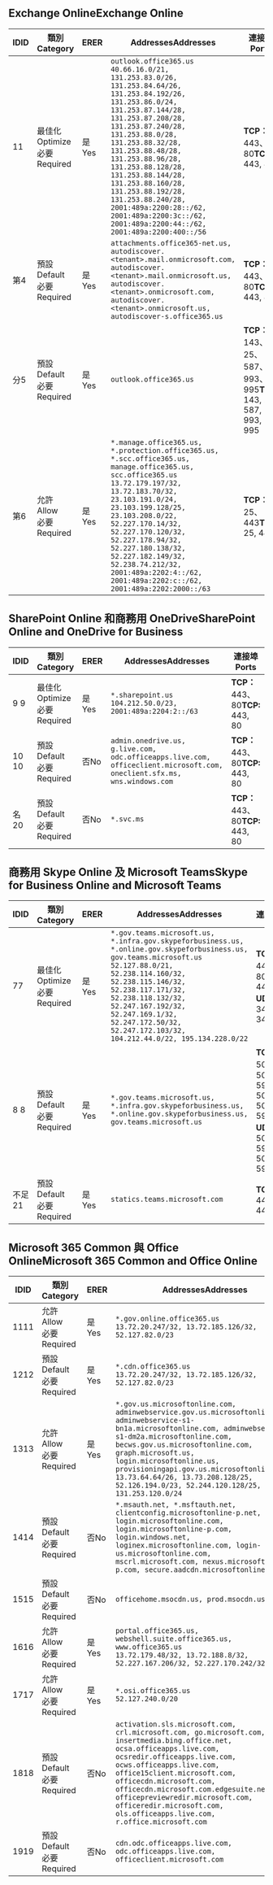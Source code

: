 <!--THIS FILE IS AUTOMATICALLY GENERATED. MANUAL CHANGES WILL BE OVERWRITTEN.-->
<!--Please contact the Office 365 Endpoints team with any questions.-->
<!--USGovGCCHigh endpoints version 2019062800-->
<!--File generated 2019-06-28 11:00:11.8056-->

## <a name="exchange-online"></a><span data-ttu-id="7c4eb-101">Exchange Online</span><span class="sxs-lookup"><span data-stu-id="7c4eb-101">Exchange Online</span></span>

<span data-ttu-id="7c4eb-102">ID</span><span class="sxs-lookup"><span data-stu-id="7c4eb-102">ID</span></span> | <span data-ttu-id="7c4eb-103">類別</span><span class="sxs-lookup"><span data-stu-id="7c4eb-103">Category</span></span> | <span data-ttu-id="7c4eb-104">ER</span><span class="sxs-lookup"><span data-stu-id="7c4eb-104">ER</span></span> | <span data-ttu-id="7c4eb-105">Addresses</span><span class="sxs-lookup"><span data-stu-id="7c4eb-105">Addresses</span></span> | <span data-ttu-id="7c4eb-106">連接埠</span><span class="sxs-lookup"><span data-stu-id="7c4eb-106">Ports</span></span>
-- | -------------------- | --- | ------------------------------------------------------------------------------------------------------------------------------------------------------------------------------------------------------------------------------------------------------------------------------------------------------------------------------------------------------------------------------------------------------------------------------------------------ | -------------------------------
<span data-ttu-id="7c4eb-107">1</span><span class="sxs-lookup"><span data-stu-id="7c4eb-107">1</span></span> | <span data-ttu-id="7c4eb-108">最佳化</span><span class="sxs-lookup"><span data-stu-id="7c4eb-108">Optimize</span></span><BR><span data-ttu-id="7c4eb-109">必要</span><span class="sxs-lookup"><span data-stu-id="7c4eb-109">Required</span></span> | <span data-ttu-id="7c4eb-110">是</span><span class="sxs-lookup"><span data-stu-id="7c4eb-110">Yes</span></span> | `outlook.office365.us`<BR>`40.66.16.0/21, 131.253.83.0/26, 131.253.84.64/26, 131.253.84.192/26, 131.253.86.0/24, 131.253.87.144/28, 131.253.87.208/28, 131.253.87.240/28, 131.253.88.0/28, 131.253.88.32/28, 131.253.88.48/28, 131.253.88.96/28, 131.253.88.128/28, 131.253.88.144/28, 131.253.88.160/28, 131.253.88.192/28, 131.253.88.240/28, 2001:489a:2200:28::/62, 2001:489a:2200:3c::/62, 2001:489a:2200:44::/62, 2001:489a:2200:400::/56` | <span data-ttu-id="7c4eb-111">**TCP：** 443、80</span><span class="sxs-lookup"><span data-stu-id="7c4eb-111">**TCP:** 443, 80</span></span>
<span data-ttu-id="7c4eb-112">第</span><span class="sxs-lookup"><span data-stu-id="7c4eb-112">4</span></span> | <span data-ttu-id="7c4eb-113">預設</span><span class="sxs-lookup"><span data-stu-id="7c4eb-113">Default</span></span><BR><span data-ttu-id="7c4eb-114">必要</span><span class="sxs-lookup"><span data-stu-id="7c4eb-114">Required</span></span> | <span data-ttu-id="7c4eb-115">是</span><span class="sxs-lookup"><span data-stu-id="7c4eb-115">Yes</span></span> | `attachments.office365-net.us, autodiscover.<tenant>.mail.onmicrosoft.com, autodiscover.<tenant>.mail.onmicrosoft.us, autodiscover.<tenant>.onmicrosoft.com, autodiscover.<tenant>.onmicrosoft.us, autodiscover-s.office365.us` | <span data-ttu-id="7c4eb-116">**TCP：** 443、80</span><span class="sxs-lookup"><span data-stu-id="7c4eb-116">**TCP:** 443, 80</span></span>
<span data-ttu-id="7c4eb-117">分</span><span class="sxs-lookup"><span data-stu-id="7c4eb-117">5</span></span> | <span data-ttu-id="7c4eb-118">預設</span><span class="sxs-lookup"><span data-stu-id="7c4eb-118">Default</span></span><BR><span data-ttu-id="7c4eb-119">必要</span><span class="sxs-lookup"><span data-stu-id="7c4eb-119">Required</span></span> | <span data-ttu-id="7c4eb-120">是</span><span class="sxs-lookup"><span data-stu-id="7c4eb-120">Yes</span></span> | `outlook.office365.us` | <span data-ttu-id="7c4eb-121">**TCP：** 143、25、587、993、995</span><span class="sxs-lookup"><span data-stu-id="7c4eb-121">**TCP:** 143, 25, 587, 993, 995</span></span>
<span data-ttu-id="7c4eb-122">第</span><span class="sxs-lookup"><span data-stu-id="7c4eb-122">6</span></span> | <span data-ttu-id="7c4eb-123">允許</span><span class="sxs-lookup"><span data-stu-id="7c4eb-123">Allow</span></span><BR><span data-ttu-id="7c4eb-124">必要</span><span class="sxs-lookup"><span data-stu-id="7c4eb-124">Required</span></span> | <span data-ttu-id="7c4eb-125">是</span><span class="sxs-lookup"><span data-stu-id="7c4eb-125">Yes</span></span> | `*.manage.office365.us, *.protection.office365.us, *.scc.office365.us, manage.office365.us, scc.office365.us`<BR>`13.72.179.197/32, 13.72.183.70/32, 23.103.191.0/24, 23.103.199.128/25, 23.103.208.0/22, 52.227.170.14/32, 52.227.170.120/32, 52.227.178.94/32, 52.227.180.138/32, 52.227.182.149/32, 52.238.74.212/32, 2001:489a:2202:4::/62, 2001:489a:2202:c::/62, 2001:489a:2202:2000::/63` | <span data-ttu-id="7c4eb-126">**TCP：** 25、443</span><span class="sxs-lookup"><span data-stu-id="7c4eb-126">**TCP:** 25, 443</span></span>

## <a name="sharepoint-online-and-onedrive-for-business"></a><span data-ttu-id="7c4eb-127">SharePoint Online 和商務用 OneDrive</span><span class="sxs-lookup"><span data-stu-id="7c4eb-127">SharePoint Online and OneDrive for Business</span></span>

<span data-ttu-id="7c4eb-128">ID</span><span class="sxs-lookup"><span data-stu-id="7c4eb-128">ID</span></span> | <span data-ttu-id="7c4eb-129">類別</span><span class="sxs-lookup"><span data-stu-id="7c4eb-129">Category</span></span> | <span data-ttu-id="7c4eb-130">ER</span><span class="sxs-lookup"><span data-stu-id="7c4eb-130">ER</span></span> | <span data-ttu-id="7c4eb-131">Addresses</span><span class="sxs-lookup"><span data-stu-id="7c4eb-131">Addresses</span></span> | <span data-ttu-id="7c4eb-132">連接埠</span><span class="sxs-lookup"><span data-stu-id="7c4eb-132">Ports</span></span>
-- | -------------------- | --- | ----------------------------------------------------------------------------------------------------------------------- | ----------------
<span data-ttu-id="7c4eb-133">9 </span><span class="sxs-lookup"><span data-stu-id="7c4eb-133">9</span></span> | <span data-ttu-id="7c4eb-134">最佳化</span><span class="sxs-lookup"><span data-stu-id="7c4eb-134">Optimize</span></span><BR><span data-ttu-id="7c4eb-135">必要</span><span class="sxs-lookup"><span data-stu-id="7c4eb-135">Required</span></span> | <span data-ttu-id="7c4eb-136">是</span><span class="sxs-lookup"><span data-stu-id="7c4eb-136">Yes</span></span> | `*.sharepoint.us`<BR>`104.212.50.0/23, 2001:489a:2204:2::/63` | <span data-ttu-id="7c4eb-137">**TCP：** 443、80</span><span class="sxs-lookup"><span data-stu-id="7c4eb-137">**TCP:** 443, 80</span></span>
<span data-ttu-id="7c4eb-138">10 </span><span class="sxs-lookup"><span data-stu-id="7c4eb-138">10</span></span> | <span data-ttu-id="7c4eb-139">預設</span><span class="sxs-lookup"><span data-stu-id="7c4eb-139">Default</span></span><BR><span data-ttu-id="7c4eb-140">必要</span><span class="sxs-lookup"><span data-stu-id="7c4eb-140">Required</span></span> | <span data-ttu-id="7c4eb-141">否</span><span class="sxs-lookup"><span data-stu-id="7c4eb-141">No</span></span> | `admin.onedrive.us, g.live.com, odc.officeapps.live.com, officeclient.microsoft.com, oneclient.sfx.ms, wns.windows.com` | <span data-ttu-id="7c4eb-142">**TCP：** 443、80</span><span class="sxs-lookup"><span data-stu-id="7c4eb-142">**TCP:** 443, 80</span></span>
<span data-ttu-id="7c4eb-143">名</span><span class="sxs-lookup"><span data-stu-id="7c4eb-143">20</span></span> | <span data-ttu-id="7c4eb-144">預設</span><span class="sxs-lookup"><span data-stu-id="7c4eb-144">Default</span></span><BR><span data-ttu-id="7c4eb-145">必要</span><span class="sxs-lookup"><span data-stu-id="7c4eb-145">Required</span></span> | <span data-ttu-id="7c4eb-146">否</span><span class="sxs-lookup"><span data-stu-id="7c4eb-146">No</span></span> | `*.svc.ms` | <span data-ttu-id="7c4eb-147">**TCP：** 443、80</span><span class="sxs-lookup"><span data-stu-id="7c4eb-147">**TCP:** 443, 80</span></span>

## <a name="skype-for-business-online-and-microsoft-teams"></a><span data-ttu-id="7c4eb-148">商務用 Skype Online 及 Microsoft Teams</span><span class="sxs-lookup"><span data-stu-id="7c4eb-148">Skype for Business Online and Microsoft Teams</span></span>

<span data-ttu-id="7c4eb-149">ID</span><span class="sxs-lookup"><span data-stu-id="7c4eb-149">ID</span></span> | <span data-ttu-id="7c4eb-150">類別</span><span class="sxs-lookup"><span data-stu-id="7c4eb-150">Category</span></span> | <span data-ttu-id="7c4eb-151">ER</span><span class="sxs-lookup"><span data-stu-id="7c4eb-151">ER</span></span> | <span data-ttu-id="7c4eb-152">Addresses</span><span class="sxs-lookup"><span data-stu-id="7c4eb-152">Addresses</span></span> | <span data-ttu-id="7c4eb-153">連接埠</span><span class="sxs-lookup"><span data-stu-id="7c4eb-153">Ports</span></span>
-- | -------------------- | --- | --------------------------------------------------------------------------------------------------------------------------------------------------------------------------------------------------------------------------------------------------------------------------------------------------------------------------------- | --------------------------------------------------
<span data-ttu-id="7c4eb-154">7</span><span class="sxs-lookup"><span data-stu-id="7c4eb-154">7</span></span> | <span data-ttu-id="7c4eb-155">最佳化</span><span class="sxs-lookup"><span data-stu-id="7c4eb-155">Optimize</span></span><BR><span data-ttu-id="7c4eb-156">必要</span><span class="sxs-lookup"><span data-stu-id="7c4eb-156">Required</span></span> | <span data-ttu-id="7c4eb-157">是</span><span class="sxs-lookup"><span data-stu-id="7c4eb-157">Yes</span></span> | `*.gov.teams.microsoft.us, *.infra.gov.skypeforbusiness.us, *.online.gov.skypeforbusiness.us, gov.teams.microsoft.us`<BR>`52.127.88.0/21, 52.238.114.160/32, 52.238.115.146/32, 52.238.117.171/32, 52.238.118.132/32, 52.247.167.192/32, 52.247.169.1/32, 52.247.172.50/32, 52.247.172.103/32, 104.212.44.0/22, 195.134.228.0/22` | <span data-ttu-id="7c4eb-158">**TCP：** 443、80</span><span class="sxs-lookup"><span data-stu-id="7c4eb-158">**TCP:** 443, 80</span></span><BR><span data-ttu-id="7c4eb-159">**UDP：** 3478</span><span class="sxs-lookup"><span data-stu-id="7c4eb-159">**UDP:** 3478</span></span>
<span data-ttu-id="7c4eb-160">8 </span><span class="sxs-lookup"><span data-stu-id="7c4eb-160">8</span></span> | <span data-ttu-id="7c4eb-161">預設</span><span class="sxs-lookup"><span data-stu-id="7c4eb-161">Default</span></span><BR><span data-ttu-id="7c4eb-162">必要</span><span class="sxs-lookup"><span data-stu-id="7c4eb-162">Required</span></span> | <span data-ttu-id="7c4eb-163">是</span><span class="sxs-lookup"><span data-stu-id="7c4eb-163">Yes</span></span> | `*.gov.teams.microsoft.us, *.infra.gov.skypeforbusiness.us, *.online.gov.skypeforbusiness.us, gov.teams.microsoft.us` | <span data-ttu-id="7c4eb-164">**TCP：** 5061、50000-59999</span><span class="sxs-lookup"><span data-stu-id="7c4eb-164">**TCP:** 5061, 50000-59999</span></span><BR><span data-ttu-id="7c4eb-165">**UDP：** 50000-59999</span><span class="sxs-lookup"><span data-stu-id="7c4eb-165">**UDP:** 50000-59999</span></span>
<span data-ttu-id="7c4eb-166">不足</span><span class="sxs-lookup"><span data-stu-id="7c4eb-166">21</span></span> | <span data-ttu-id="7c4eb-167">預設</span><span class="sxs-lookup"><span data-stu-id="7c4eb-167">Default</span></span><BR><span data-ttu-id="7c4eb-168">必要</span><span class="sxs-lookup"><span data-stu-id="7c4eb-168">Required</span></span> | <span data-ttu-id="7c4eb-169">是</span><span class="sxs-lookup"><span data-stu-id="7c4eb-169">Yes</span></span> | `statics.teams.microsoft.com` | <span data-ttu-id="7c4eb-170">**TCP：** 443</span><span class="sxs-lookup"><span data-stu-id="7c4eb-170">**TCP:** 443</span></span>

## <a name="microsoft-365-common-and-office-online"></a><span data-ttu-id="7c4eb-171">Microsoft 365 Common 與 Office Online</span><span class="sxs-lookup"><span data-stu-id="7c4eb-171">Microsoft 365 Common and Office Online</span></span>

<span data-ttu-id="7c4eb-172">ID</span><span class="sxs-lookup"><span data-stu-id="7c4eb-172">ID</span></span> | <span data-ttu-id="7c4eb-173">類別</span><span class="sxs-lookup"><span data-stu-id="7c4eb-173">Category</span></span> | <span data-ttu-id="7c4eb-174">ER</span><span class="sxs-lookup"><span data-stu-id="7c4eb-174">ER</span></span> | <span data-ttu-id="7c4eb-175">Addresses</span><span class="sxs-lookup"><span data-stu-id="7c4eb-175">Addresses</span></span> | <span data-ttu-id="7c4eb-176">連接埠</span><span class="sxs-lookup"><span data-stu-id="7c4eb-176">Ports</span></span>
-- | ------------------- | --- | ---------------------------------------------------------------------------------------------------------------------------------------------------------------------------------------------------------------------------------------------------------------------------------------------------------------------------------------------------------------------------------------------- | ----------------
<span data-ttu-id="7c4eb-177">11</span><span class="sxs-lookup"><span data-stu-id="7c4eb-177">11</span></span> | <span data-ttu-id="7c4eb-178">允許</span><span class="sxs-lookup"><span data-stu-id="7c4eb-178">Allow</span></span><BR><span data-ttu-id="7c4eb-179">必要</span><span class="sxs-lookup"><span data-stu-id="7c4eb-179">Required</span></span> | <span data-ttu-id="7c4eb-180">是</span><span class="sxs-lookup"><span data-stu-id="7c4eb-180">Yes</span></span> | `*.gov.online.office365.us`<BR>`13.72.20.247/32, 13.72.185.126/32, 52.127.82.0/23` | <span data-ttu-id="7c4eb-181">**TCP：** 443</span><span class="sxs-lookup"><span data-stu-id="7c4eb-181">**TCP:** 443</span></span>
<span data-ttu-id="7c4eb-182">12</span><span class="sxs-lookup"><span data-stu-id="7c4eb-182">12</span></span> | <span data-ttu-id="7c4eb-183">預設</span><span class="sxs-lookup"><span data-stu-id="7c4eb-183">Default</span></span><BR><span data-ttu-id="7c4eb-184">必要</span><span class="sxs-lookup"><span data-stu-id="7c4eb-184">Required</span></span> | <span data-ttu-id="7c4eb-185">是</span><span class="sxs-lookup"><span data-stu-id="7c4eb-185">Yes</span></span> | `*.cdn.office365.us`<BR>`13.72.20.247/32, 13.72.185.126/32, 52.127.82.0/23` | <span data-ttu-id="7c4eb-186">**TCP：** 443</span><span class="sxs-lookup"><span data-stu-id="7c4eb-186">**TCP:** 443</span></span>
<span data-ttu-id="7c4eb-187">13</span><span class="sxs-lookup"><span data-stu-id="7c4eb-187">13</span></span> | <span data-ttu-id="7c4eb-188">允許</span><span class="sxs-lookup"><span data-stu-id="7c4eb-188">Allow</span></span><BR><span data-ttu-id="7c4eb-189">必要</span><span class="sxs-lookup"><span data-stu-id="7c4eb-189">Required</span></span> | <span data-ttu-id="7c4eb-190">是</span><span class="sxs-lookup"><span data-stu-id="7c4eb-190">Yes</span></span> | `*.gov.us.microsoftonline.com, adminwebservice.gov.us.microsoftonline.com, adminwebservice-s1-bn1a.microsoftonline.com, adminwebservice-s1-dm2a.microsoftonline.com, becws.gov.us.microsoftonline.com, graph.microsoft.us, login.microsoftonline.us, provisioningapi.gov.us.microsoftonline.com`<BR>`13.73.64.64/26, 13.73.208.128/25, 52.126.194.0/23, 52.244.120.128/25, 131.253.120.0/24` | <span data-ttu-id="7c4eb-191">**TCP：** 443</span><span class="sxs-lookup"><span data-stu-id="7c4eb-191">**TCP:** 443</span></span>
<span data-ttu-id="7c4eb-192">14</span><span class="sxs-lookup"><span data-stu-id="7c4eb-192">14</span></span> | <span data-ttu-id="7c4eb-193">預設</span><span class="sxs-lookup"><span data-stu-id="7c4eb-193">Default</span></span><BR><span data-ttu-id="7c4eb-194">必要</span><span class="sxs-lookup"><span data-stu-id="7c4eb-194">Required</span></span> | <span data-ttu-id="7c4eb-195">否</span><span class="sxs-lookup"><span data-stu-id="7c4eb-195">No</span></span> | `*.msauth.net, *.msftauth.net, clientconfig.microsoftonline-p.net, login.microsoftonline.com, login.microsoftonline-p.com, login.windows.net, loginex.microsoftonline.com, login-us.microsoftonline.com, mscrl.microsoft.com, nexus.microsoftonline-p.com, secure.aadcdn.microsoftonline-p.com` | <span data-ttu-id="7c4eb-196">**TCP：** 443</span><span class="sxs-lookup"><span data-stu-id="7c4eb-196">**TCP:** 443</span></span>
<span data-ttu-id="7c4eb-197">15</span><span class="sxs-lookup"><span data-stu-id="7c4eb-197">15</span></span> | <span data-ttu-id="7c4eb-198">預設</span><span class="sxs-lookup"><span data-stu-id="7c4eb-198">Default</span></span><BR><span data-ttu-id="7c4eb-199">必要</span><span class="sxs-lookup"><span data-stu-id="7c4eb-199">Required</span></span> | <span data-ttu-id="7c4eb-200">否</span><span class="sxs-lookup"><span data-stu-id="7c4eb-200">No</span></span> | `officehome.msocdn.us, prod.msocdn.us` | <span data-ttu-id="7c4eb-201">**TCP：** 443、80</span><span class="sxs-lookup"><span data-stu-id="7c4eb-201">**TCP:** 443, 80</span></span>
<span data-ttu-id="7c4eb-202">16</span><span class="sxs-lookup"><span data-stu-id="7c4eb-202">16</span></span> | <span data-ttu-id="7c4eb-203">允許</span><span class="sxs-lookup"><span data-stu-id="7c4eb-203">Allow</span></span><BR><span data-ttu-id="7c4eb-204">必要</span><span class="sxs-lookup"><span data-stu-id="7c4eb-204">Required</span></span> | <span data-ttu-id="7c4eb-205">是</span><span class="sxs-lookup"><span data-stu-id="7c4eb-205">Yes</span></span> | `portal.office365.us, webshell.suite.office365.us, www.office365.us`<BR>`13.72.179.48/32, 13.72.188.8/32, 52.227.167.206/32, 52.227.170.242/32` | <span data-ttu-id="7c4eb-206">**TCP：** 443、80</span><span class="sxs-lookup"><span data-stu-id="7c4eb-206">**TCP:** 443, 80</span></span>
<span data-ttu-id="7c4eb-207">17</span><span class="sxs-lookup"><span data-stu-id="7c4eb-207">17</span></span> | <span data-ttu-id="7c4eb-208">允許</span><span class="sxs-lookup"><span data-stu-id="7c4eb-208">Allow</span></span><BR><span data-ttu-id="7c4eb-209">必要</span><span class="sxs-lookup"><span data-stu-id="7c4eb-209">Required</span></span> | <span data-ttu-id="7c4eb-210">是</span><span class="sxs-lookup"><span data-stu-id="7c4eb-210">Yes</span></span> | `*.osi.office365.us`<BR>`52.127.240.0/20` | <span data-ttu-id="7c4eb-211">**TCP：** 443</span><span class="sxs-lookup"><span data-stu-id="7c4eb-211">**TCP:** 443</span></span>
<span data-ttu-id="7c4eb-212">18</span><span class="sxs-lookup"><span data-stu-id="7c4eb-212">18</span></span> | <span data-ttu-id="7c4eb-213">預設</span><span class="sxs-lookup"><span data-stu-id="7c4eb-213">Default</span></span><BR><span data-ttu-id="7c4eb-214">必要</span><span class="sxs-lookup"><span data-stu-id="7c4eb-214">Required</span></span> | <span data-ttu-id="7c4eb-215">否</span><span class="sxs-lookup"><span data-stu-id="7c4eb-215">No</span></span> | `activation.sls.microsoft.com, crl.microsoft.com, go.microsoft.com, insertmedia.bing.office.net, ocsa.officeapps.live.com, ocsredir.officeapps.live.com, ocws.officeapps.live.com, office15client.microsoft.com, officecdn.microsoft.com, officecdn.microsoft.com.edgesuite.net, officepreviewredir.microsoft.com, officeredir.microsoft.com, ols.officeapps.live.com, r.office.microsoft.com` | <span data-ttu-id="7c4eb-216">**TCP：** 443、80</span><span class="sxs-lookup"><span data-stu-id="7c4eb-216">**TCP:** 443, 80</span></span>
<span data-ttu-id="7c4eb-217">19</span><span class="sxs-lookup"><span data-stu-id="7c4eb-217">19</span></span> | <span data-ttu-id="7c4eb-218">預設</span><span class="sxs-lookup"><span data-stu-id="7c4eb-218">Default</span></span><BR><span data-ttu-id="7c4eb-219">必要</span><span class="sxs-lookup"><span data-stu-id="7c4eb-219">Required</span></span> | <span data-ttu-id="7c4eb-220">否</span><span class="sxs-lookup"><span data-stu-id="7c4eb-220">No</span></span> | `cdn.odc.officeapps.live.com, odc.officeapps.live.com, officeclient.microsoft.com` | <span data-ttu-id="7c4eb-221">**TCP：** 443、80</span><span class="sxs-lookup"><span data-stu-id="7c4eb-221">**TCP:** 443, 80</span></span>
